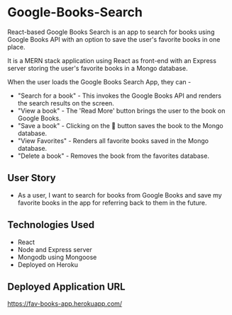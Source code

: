# Google-Books-Search
React-based Google Books Search is an app to search for books using Google Books API with an option to save the user's favorite books in one place.

It is a MERN stack application using React as front-end with an Express server storing the user's favorite books in a Mongo database.

When the user loads the Google Books Search App, they can -
   * "Search for a book" - This invokes the Google Books API and renders the search results on the screen. 
   * "View a book" - The 'Read More' button brings the user to the book on Google Books.
   * "Save a book" - Clicking on the &#xf08a; button saves the book to the Mongo database.
   * "View Favorites" - Renders all favorite books saved in the Mongo database. 
   * "Delete a book" - Removes the book from the favorites database.

## User Story

* As a user, I want to search for books from Google Books and save my favorite books in the app for referring back to them in the future.

## Technologies Used

 * React
 * Node and Express server
 * Mongodb using Mongoose 
 * Deployed on Heroku

## Deployed Application URL 

https://fav-books-app.herokuapp.com/